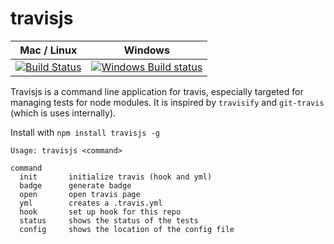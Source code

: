 # travisjs

Mac / Linux | Windows
----------  | ---------
[![Build Status](https://travis-ci.org/finnp/node-travisjs.svg?branch=master)](https://travis-ci.org/finnp/node-travisjs) | [![Windows Build status](http://img.shields.io/appveyor/ci/finnp/node-travisjs.svg)](https://ci.appveyor.com/project/finnp/node-travisjs/branch/master)

Travisjs is a command line application for travis, especially targeted 
for managing tests for  node modules. It is inspired by `travisify` and `git-travis` 
(which is uses internally).

Install with `npm install travisjs -g`

```
Usage: travisjs <command>

command
  init       initialize travis (hook and yml)
  badge      generate badge
  open       open travis page
  yml        creates a .travis.yml
  hook       set up hook for this repo
  status     shows the status of the tests
  config     shows the location of the config file
```
